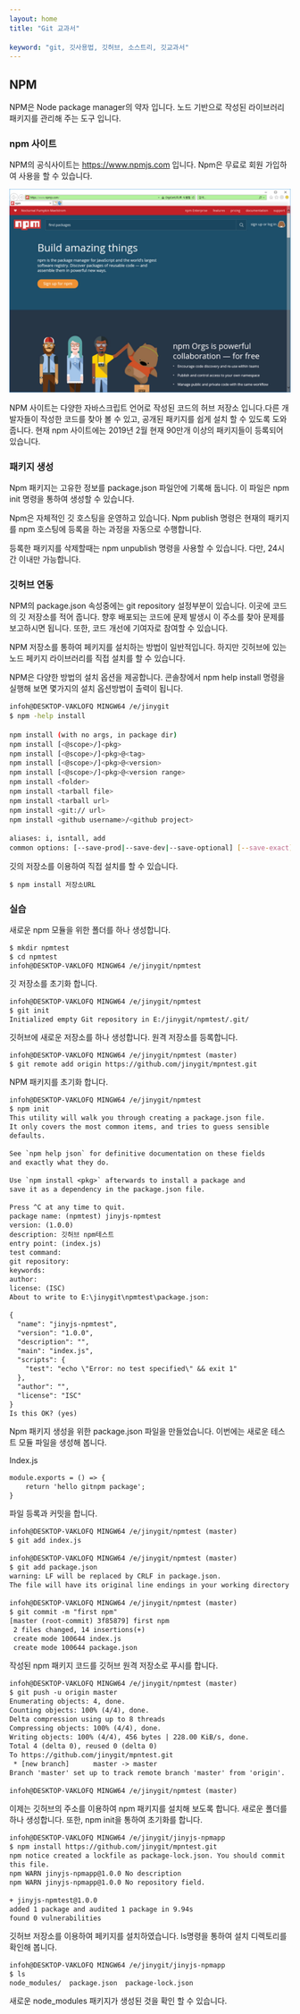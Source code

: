 ```yaml
---
layout: home
title: "Git 교과서"

keyword: "git, 깃사용법, 깃허브, 소스트리, 깃교과서"
---
```

## NPM
NPM은 Node package manager의 약자 입니다. 노드 기반으로 작성된 라이브러리 패키지를 관리해 주는 도구 입니다.  

### npm 사이트
NPM의 공식사이트는 https://www.npmjs.com 입니다. Npm은 무료로 회원 가입하여 사용을 할 수 있습니다.  

![](./imgs/npm1.jpg) 

NPM 사이트는 다양한 자바스크립트 언어로 작성된 코드의 허브 저장소 입니다.다른 개발자들이 작성한 코드를 찾아 볼 수 있고, 공개된 패키지를 쉽게 설치 할 수 있도록 도와 줍니다. 현재 npm 사이트에는 2019년 2월 현재 90만개 이상의 패키지들이 등록되어 있습니다.  

### 패키지 생성
Npm 패키지는 고유한 정보를 package.json 파일안에 기록해 둡니다. 이 파일은 npm init 명령을 통하여 생성할 수 있습니다.  

Npm은 자체적인 깃 호스팅을 운영하고 있습니다. Npm publish 명령은 현재의 패키지를 npm 호스팅에 등록을 하는 과정을 자동으로 수행합니다.  

등록한 패키지를 삭제할때는 npm unpublish 명령을 사용할 수 있습니다. 다만, 24시간 이내만 가능합니다.  

### 깃허브 연동
NPM의 package.json 속성중에는 git repository 설정부분이 있습니다. 이곳에 코드의 깃 저장소를 적어 줍니다. 향후 배포되는 코드에 문제 발생시 이 주소를 찾아 문제를 보고하시면 됩니다. 또한, 코드 개선에 기여자로 참여할 수 있습니다.  

NPM 저장소를 통하여 페키지를 설치하는 방법이 일반적입니다. 하지만 깃허브에 있는 노드 페키지 라이브러리를 직접 설치를 할 수 있습니다.  

NPM은 다양한 방법의 설치 옵션을 제공합니다. 콘솔창에서 npm help install 명령을 실행해 보면 몇가지의 설치 옵션방법이 출력이 됩니다.  

```bash
infoh@DESKTOP-VAKLOFQ MINGW64 /e/jinygit
$ npm -help install

npm install (with no args, in package dir)
npm install [<@scope>/]<pkg>
npm install [<@scope>/]<pkg>@<tag>
npm install [<@scope>/]<pkg>@<version>
npm install [<@scope>/]<pkg>@<version range>
npm install <folder>
npm install <tarball file>
npm install <tarball url>
npm install <git:// url>
npm install <github username>/<github project>

aliases: i, isntall, add
common options: [--save-prod|--save-dev|--save-optional] [--save-exact] [--no-save]
```

깃의 저장소를 이용하여 직접 설치를 할 수 있습니다.  

```
$ npm install 저장소URL
```

### 실습
새로운 npm 모듈을 위한 폴더를 하나 생성합니다.  

```
$ mkdir npmtest
$ cd npmtest
infoh@DESKTOP-VAKLOFQ MINGW64 /e/jinygit/npmtest
```

깃 저장소를 초기화 합니다.  

```
infoh@DESKTOP-VAKLOFQ MINGW64 /e/jinygit/npmtest
$ git init
Initialized empty Git repository in E:/jinygit/npmtest/.git/
```

깃허브에 새로운 저장소를 하나 생성합니다. 원격 저장소를 등록합니다.  

```
infoh@DESKTOP-VAKLOFQ MINGW64 /e/jinygit/npmtest (master)
$ git remote add origin https://github.com/jinygit/mpntest.git
```

NPM 패키지를 초기화 합니다.  

```
infoh@DESKTOP-VAKLOFQ MINGW64 /e/jinygit/npmtest
$ npm init
This utility will walk you through creating a package.json file.
It only covers the most common items, and tries to guess sensible defaults.

See `npm help json` for definitive documentation on these fields
and exactly what they do.

Use `npm install <pkg>` afterwards to install a package and
save it as a dependency in the package.json file.

Press ^C at any time to quit.
package name: (npmtest) jinyjs-npmtest
version: (1.0.0)
description: 깃허브 npm테스트
entry point: (index.js)
test command:
git repository:
keywords:
author:
license: (ISC)
About to write to E:\jinygit\npmtest\package.json:

{
  "name": "jinyjs-npmtest",
  "version": "1.0.0",
  "description": "",
  "main": "index.js",
  "scripts": {
    "test": "echo \"Error: no test specified\" && exit 1"
  },
  "author": "",
  "license": "ISC"
}
Is this OK? (yes)
```

Npm 패키지 생성을 위한 package.json 파일을 만들었습니다. 이번에는 새로운 테스트 모듈 파일을 생성해 봅니다.  

Index.js
```
module.exports = () => {
    return 'hello gitnpm package';
}
```

파일 등록과 커밋을 합니다.  

```
infoh@DESKTOP-VAKLOFQ MINGW64 /e/jinygit/npmtest (master)
$ git add index.js

infoh@DESKTOP-VAKLOFQ MINGW64 /e/jinygit/npmtest (master)
$ git add package.json
warning: LF will be replaced by CRLF in package.json.
The file will have its original line endings in your working directory

infoh@DESKTOP-VAKLOFQ MINGW64 /e/jinygit/npmtest (master)
$ git commit -m "first npm"
[master (root-commit) 3f85879] first npm
 2 files changed, 14 insertions(+)
 create mode 100644 index.js
 create mode 100644 package.json
```

작성된 npm 패키지 코드를 깃허브 원격 저장소로 푸시를 합니다.  

```
infoh@DESKTOP-VAKLOFQ MINGW64 /e/jinygit/npmtest (master)
$ git push -u origin master
Enumerating objects: 4, done.
Counting objects: 100% (4/4), done.
Delta compression using up to 8 threads
Compressing objects: 100% (4/4), done.
Writing objects: 100% (4/4), 456 bytes | 228.00 KiB/s, done.
Total 4 (delta 0), reused 0 (delta 0)
To https://github.com/jinygit/mpntest.git
 * [new branch]      master -> master
Branch 'master' set up to track remote branch 'master' from 'origin'.

infoh@DESKTOP-VAKLOFQ MINGW64 /e/jinygit/npmtest (master)
```

이제는 깃허브의 주소를 이용하여 npm 패키지를 설치해 보도록 합니다. 새로운 폴더를 하나 생성합니다. 또한, npm init을 통하여 초기화를 합니다.  

```
infoh@DESKTOP-VAKLOFQ MINGW64 /e/jinygit/jinyjs-npmapp
$ npm install https://github.com/jinygit/mpntest.git
npm notice created a lockfile as package-lock.json. You should commit this file.
npm WARN jinyjs-npmapp@1.0.0 No description
npm WARN jinyjs-npmapp@1.0.0 No repository field.

+ jinyjs-npmtest@1.0.0
added 1 package and audited 1 package in 9.94s
found 0 vulnerabilities
```

깃허브 저장소를 이용하여 페키지를 설치하였습니다. ls명령을 통하여 설치 디렉토리를 확인해 봅니다.  

```
infoh@DESKTOP-VAKLOFQ MINGW64 /e/jinygit/jinyjs-npmapp
$ ls
node_modules/  package.json  package-lock.json
```

새로운 node_modules 패키지가 생성된 것을 확인 할 수 있습니다.  

<br><br><br>